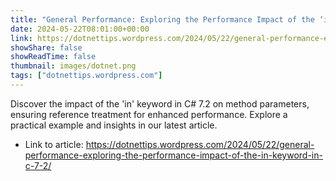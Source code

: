 ```yaml
---
title: "General Performance: Exploring the Performance Impact of the ‘in’ Keyword in C# 7.2"
date: 2024-05-22T08:01:00+00:00
link: https://dotnettips.wordpress.com/2024/05/22/general-performance-exploring-the-performance-impact-of-the-in-keyword-in-c-7-2/
showShare: false
showReadTime: false
thumbnail: images/dotnet.png
tags: ["dotnettips.wordpress.com"]
---
```

Discover the impact of the 'in' keyword in C# 7.2 on method parameters, ensuring reference treatment for enhanced performance. Explore a practical example and insights in our latest article.

- Link to article: https://dotnettips.wordpress.com/2024/05/22/general-performance-exploring-the-performance-impact-of-the-in-keyword-in-c-7-2/